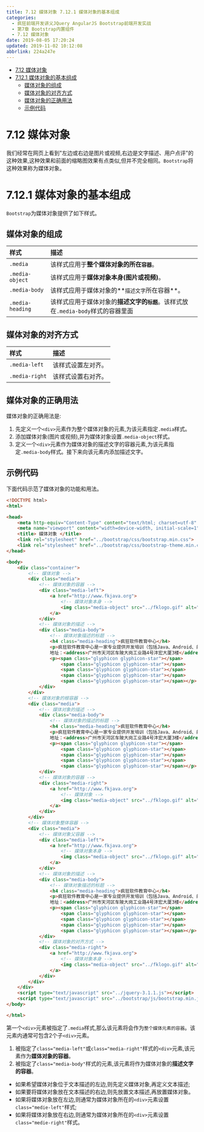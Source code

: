 ```yaml
---
title: 7.12 媒体对象 7.12.1 媒体对象的基本组成
categories: 
  - 疯狂前端开发讲义JQuery AngularJS Bootstrap前端开发实战
  - 第7章 Bootstrap内置组件
  - 7.12 媒体对象
date: 2019-08-05 17:20:24
updated: 2019-11-02 10:12:08
abbrlink: 224a247e
---
```

<div id='my_toc'>

- [7.12 媒体对象](/JavaReadingNotes/224a247e/#7-12-媒体对象)
- [7.12.1 媒体对象的基本组成](/JavaReadingNotes/224a247e/#7-12-1-媒体对象的基本组成)
    - [媒体对象的组成](/JavaReadingNotes/224a247e/#媒体对象的组成)
    - [媒体对象的对齐方式](/JavaReadingNotes/224a247e/#媒体对象的对齐方式)
    - [媒体对象的正确用法](/JavaReadingNotes/224a247e/#媒体对象的正确用法)
    - [示例代码](/JavaReadingNotes/224a247e/#示例代码)

</div>
<!--more-->
<script>if (navigator.platform.toLowerCase() == 'win32'){document.getElementById('my_toc').style.display = 'none';}</script>

<!--end-->
<!--SSTStart-->
# 7.12 媒体对象 #
我们经常在网页上看到"左边或右边是图片或视频,右边是文字描述、用户点评"的这种效果,这种效果和前面的缩略图效果有点类似,但并不完全相同。`Bootstrap`将这种效果称为媒体对象。
# 7.12.1 媒体对象的基本组成 #
`Bootstrap`为媒体对象提供了如下样式。
## 媒体对象的组成 ##

|样式|描述|
|:---|:---|
|`.media`|该样式应用于**整个媒体对象的所在`容器`**。|
|`.media-object`|该样式应用于**媒体对象本身(图片或视频)**。|
|`.media-body`|该样式应用于媒体对象的**`描述文字`所在容器**。|
|`.media-heading`|该样式应用于媒体对象的**描述文字的`标题`**。该样式放在`.media-body`样式的容器里面|
## 媒体对象的对齐方式 ##

|样式|描述|
|:---|:---|
|`.media-left`|该样式设置左对齐。|
|`.media-right`|该样式设置右对齐。|
## 媒体对象的正确用法 ##
媒体对象的正确用法是:
1. 先定义一个`<div>`元素作为整个媒体对象的元素,为该元素指定`.media`样式。
2. 添加媒体对象(图片或视频),并为媒体对象设置`.media-object`样式。
3. 定义一个`<div>`元素作为媒体对象的描述文字的容器元素,为该元素指定`.media-body`样式。接下来向该元素内添加描述文字。

## 示例代码 ##
下面代码示范了媒体对象的功能和用法。
```html
<!DOCTYPE html>
<html>

<head>
	<meta http-equiv="Content-Type" content="text/html; charset=utf-8" />
	<meta name="viewport" content="width=device-width, initial-scale=1">
	<title> 媒体对象 </title>
	<link rel="stylesheet" href="../bootstrap/css/bootstrap.min.css">
	<link rel="stylesheet" href="../bootstrap/css/bootstrap-theme.min.css">
</head>

<body>
	<div class="container">
		<!-- 媒体对象 -->
		<div class="media">
			<!-- 媒体对象的容器 -->
			<div class="media-left">
				<a href="http://www.fkjava.org">
					<!-- 媒体对象本身 -->
					<img class="media-object" src="../fklogo.gif" alt="疯狂软件">
				</a>
			</div>
			<!-- 媒体对象的描述 -->
			<div class="media-body">
				<!-- 媒体对象描述的标题 -->
				<h4 class="media-heading">疯狂软件教育中心</h4>
				<p>疯狂软件教育中心是一家专业提供开发培训（包括Java、Android、前端、iOS等课程）的培训机构。</p>
				地址：<address>广州市天河区车陂大岗工业路4号沣宏大厦3楼</address>
				<p><span class="glyphicon glyphicon-star"></span>
					<span class="glyphicon glyphicon-star"></span>
					<span class="glyphicon glyphicon-star"></span>
					<span class="glyphicon glyphicon-star"></span>
					<span class="glyphicon glyphicon-star"></span></p>
			</div>
		</div>
		<!-- 媒体对象的根容器 -->
		<div class="media">
			<!-- 媒体对象的描述 -->
			<div class="media-body">
				<!-- 媒体对象的描述的标题 -->
				<h4 class="media-heading">疯狂软件教育中心</h4>
				<p>疯狂软件教育中心是一家专业提供开发培训（包括Java、Android、前端、iOS等课程）的培训机构。</p>
				地址：<address>广州市天河区车陂大岗工业路4号沣宏大厦3楼</address>
				<p><span class="glyphicon glyphicon-star"></span>
					<span class="glyphicon glyphicon-star"></span>
					<span class="glyphicon glyphicon-star"></span>
					<span class="glyphicon glyphicon-star"></span>
					<span class="glyphicon glyphicon-star"></span></p>
			</div>
			<!-- 媒体对象的容器 -->
			<div class="media-right">
				<a href="http://www.fkjava.org">
					<!-- 媒体对象 -->
					<img class="media-object" src="../fklogo.gif" alt="疯狂软件">
				</a>
			</div>
		</div>
		<!-- 媒体对象整体容器 -->
		<div class="media">
			<!-- 媒体对象父容器 -->
			<div class="media-left">
				<a href="http://www.fkjava.org">
					<!-- 媒体对象本身 -->
					<img class="media-object" src="../fklogo.gif" alt="疯狂软件">
				</a>
			</div>
			<!-- 媒体对象的描述 -->
			<div class="media-body">
				<!-- 媒体对象描述的标题 -->
				<h4 class="media-heading">疯狂软件教育中心</h4>
				<p>疯狂软件教育中心是一家专业提供开发培训（包括Java、Android、前端、iOS等课程）的培训机构。</p>
				地址：<address>广州市天河区车陂大岗工业路4号沣宏大厦3楼</address>
				<p><span class="glyphicon glyphicon-star"></span>
					<span class="glyphicon glyphicon-star"></span>
					<span class="glyphicon glyphicon-star"></span>
					<span class="glyphicon glyphicon-star"></span>
					<span class="glyphicon glyphicon-star"></span></p>
			</div>
			<!-- 媒体对象的对齐方式 -->
			<div class="media-right">
				<a href="http://www.fkjava.org">
					<!-- 媒体对象本身 -->
					<img class="media-object" src="../fklogo.gif" alt="疯狂软件">
				</a>
			</div>
		</div>
	</div>
	<script type="text/javascript" src="../jquery-3.1.1.js"></script>
	<script type="text/javascript" src="../bootstrap/js/bootstrap.min.js"></script>
</body>

</html>
```
第一个`<div>`元素被指定了`.media`样式,那么该元素将会作为`整个媒体元素的容器`。该元素内通常可包含2个子`<div>`元素。
1. 被指定了`class="media-left"`或`class="media-right"`样式的`<div>`元素,该元素作为**媒体对象的容器**。
2. 被指定了`class="media-body"`样式的元素,该元素将作为媒体对象的**描述文字的容器**。

- 如果希望媒体对象位于文本描述的左边,则先定义媒体对象,再定义文本描述;
- 如果要将媒体对象放在文本描述的右边,则先放置文本描述,再放置媒体对象。
- 如果将媒体对象放在左边,则通常为媒体对象所在的`<div>`元素设置`class="medie-left"`样式;
- 如果将媒体对象放在右边,则通常为媒体对象所在的`<div>`元素设置`class="medie-right"`样式。
<!--SSTStop-->

